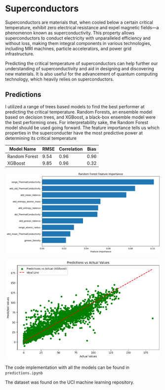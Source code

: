 # Superconductors
Superconductors are materials that, when cooled below a certain critical temperature, exhibit zero electrical resistance and expel magnetic fields—a phenomenon known as superconductivity. This property allows superconductors to conduct electricity with unparalleled efficiency and without loss, making them integral components in various technologies, including MRI machines, particle accelerators, and power grid infrastructure.

Predicting the critical temperature of superconductors can help further our understanding of superconductivity and aid in designing and discovering new materials. It is also useful for the advancement of quantum computing technology, which heavily relies on superconductors.

## Predictions
I utilized a range of trees based models to find the best performer at predicting the critical temperature. Random Forests, an ensemble model based on decision trees, and XGBoost, a black-box ensemble model were the best performing ones. For interpretability sake, the Random Forest model should be used going forward. The feature importance tells us which properties in the superconducter have the most predictive power at determining its critical temperature

| Model Name | RMSE | Correlation | Bias |
|----------|----------|----------|----------|
| Random Forest | 9.54 | 0.96 | 0.96 |
| XGBoost | 9.85 | 0.96 | 0.32 |

![Feature Importance for Random Forest](feature_importance.png)

![Model Fit for XG Boost](xgboost_performance.png)

The code implementation with all the models can be found in `predictions.ipynb`

The dataset was found on the UCI machine learning repository.

